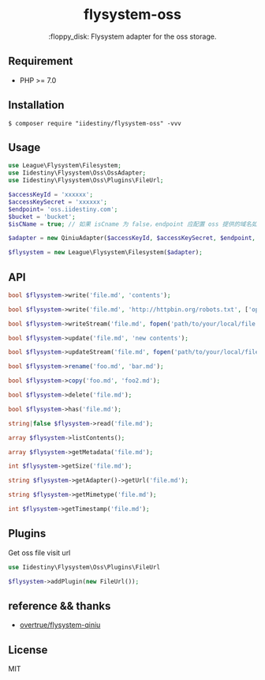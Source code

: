 <h1 align="center">flysystem-oss </h1>

<p align="center">:floppy_disk:  Flysystem adapter for the oss storage.</p>

## Requirement

- PHP >= 7.0

## Installation

```shell
$ composer require "iidestiny/flysystem-oss" -vvv
```

## Usage

```php
use League\Flysystem\Filesystem;
use Iidestiny\Flysystem\Oss\OssAdapter;
use Iidestiny\Flysystem\Oss\Plugins\FileUrl;

$accessKeyId = 'xxxxxx';
$accessKeySecret = 'xxxxxx';
$endpoint= 'oss.iidestiny.com';
$bucket = 'bucket';
$isCName = true; // 如果 isCname 为 false，endpoint 应配置 oss 提供的域名如：`oss-cn-beijing.aliyuncs.com`，cname 或 cdn 请自行到阿里 oss 后台配置并绑定 bucket

$adapter = new QiniuAdapter($accessKeyId, $accessKeySecret, $endpoint, $bucket, $isCName);

$flysystem = new League\Flysystem\Filesystem($adapter);

```

## API

```php
bool $flysystem->write('file.md', 'contents');

bool $flysystem->write('file.md', 'http://httpbin.org/robots.txt', ['options' => ['xxxxx' => 'application/redirect302']]);

bool $flysystem->writeStream('file.md', fopen('path/to/your/local/file.jpg', 'r'));

bool $flysystem->update('file.md', 'new contents');

bool $flysystem->updateStream('file.md', fopen('path/to/your/local/file.jpg', 'r'));

bool $flysystem->rename('foo.md', 'bar.md');

bool $flysystem->copy('foo.md', 'foo2.md');

bool $flysystem->delete('file.md');

bool $flysystem->has('file.md');

string|false $flysystem->read('file.md');

array $flysystem->listContents();

array $flysystem->getMetadata('file.md');

int $flysystem->getSize('file.md');

string $flysystem->getAdapter()->getUrl('file.md'); 

string $flysystem->getMimetype('file.md');

int $flysystem->getTimestamp('file.md');
```

## Plugins

Get oss file visit url

```php
use Iidestiny\Flysystem\Oss\Plugins\FileUrl

$flysystem->addPlugin(new FileUrl());
```

## reference && thanks

- [overtrue/flysystem-qiniu](https://github.com/overtrue/flysystem-qiniu)

## License

MIT